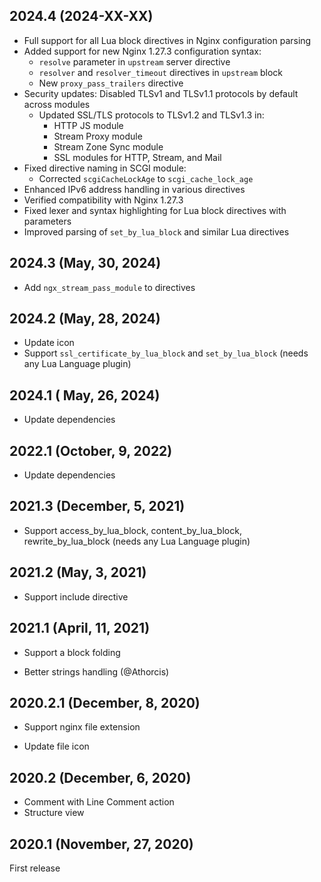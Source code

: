 ## 2024.4 (2024-XX-XX)

* Full support for all Lua block directives in Nginx configuration parsing
* Added support for new Nginx 1.27.3 configuration syntax:
  - `resolve` parameter in `upstream` server directive
  - `resolver` and `resolver_timeout` directives in `upstream` block
  - New `proxy_pass_trailers` directive
* Security updates: Disabled TLSv1 and TLSv1.1 protocols by default across modules
  - Updated SSL/TLS protocols to TLSv1.2 and TLSv1.3 in:
    * HTTP JS module
    * Stream Proxy module
    * Stream Zone Sync module
    * SSL modules for HTTP, Stream, and Mail
* Fixed directive naming in SCGI module:
  - Corrected `scgiCacheLockAge` to `scgi_cache_lock_age`
* Enhanced IPv6 address handling in various directives
* Verified compatibility with Nginx 1.27.3
* Fixed lexer and syntax highlighting for Lua block directives with parameters
* Improved parsing of `set_by_lua_block` and similar Lua directives

## 2024.3 (May, 30, 2024)

* Add `ngx_stream_pass_module` to directives

## 2024.2 (May, 28, 2024)

* Update icon
* Support `ssl_certificate_by_lua_block` and `set_by_lua_block` (needs any Lua Language plugin)

## 2024.1 ( May, 26, 2024)

* Update dependencies

## 2022.1 (October, 9, 2022)

* Update dependencies

## 2021.3 (December, 5, 2021)

+ Support access_by_lua_block, content_by_lua_block, rewrite_by_lua_block (needs any Lua Language plugin)

## 2021.2 (May, 3, 2021)

+ Support include directive

## 2021.1 (April, 11, 2021)

+ Support a block folding

* Better strings handling (@Athorcis)

## 2020.2.1 (December, 8, 2020)

+ Support nginx file extension

* Update file icon

## 2020.2 (December, 6, 2020)

+ Comment with Line Comment action
+ Structure view

## 2020.1 (November, 27, 2020)

First release
